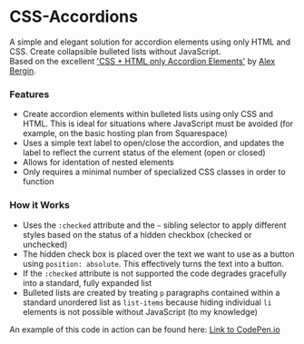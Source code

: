 # CSS-Accordions
A simple and elegant solution for accordion elements using only HTML and CSS. Create collapsible bulleted lists without JavaScript.
<br />
Based on the excellent ['CSS + HTML only Accordion Elements'](https://codepen.io/abergin/pen/ihlDf) by [Alex Bergin](https://codepen.io/abergin/).


### Features

* Create accordion elements within bulleted lists using only CSS and HTML. This is ideal for situations where JavaScript must be avoided (for example, on the basic hosting plan from Squarespace)
* Uses a simple text label to open/close the accordion, and updates the label to reflect the current status of the element (open or closed)
* Allows for identation of nested elements
* Only requires a minimal number of specialized CSS classes in order to function

### How it Works

* Uses the `:checked` attribute and the `~` sibling selector to apply different styles based on the status of a hidden checkbox (checked or unchecked)
* The hidden check box is placed over the text we want to use as a button using `position: absolute`. This effectively turns the text into a button.
* If the `:checked` attribute is not supported the code degrades gracefully into a standard, fully expanded list
* Bulleted lists are created by treating `p` paragraphs contained within a standard unordered list as `list-items` because hiding individual `li` elements is not possible without JavaScript (to my knowledge)

An example of this code in action can be found here: [Link to CodePen.io](https://codepen.io/togden/pen/xMRbrx)


